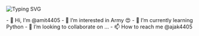 ![Typing SVG](https://readme-typing-svg.herokuapp.com/?lines=welcome+My++Name+is+Amit+Jakhar!)
</p>
- 👋 Hi, I’m @amit4405
- 👀 I’m interested in Army 😍
- 🌱 I’m currently learning Python
- 💞️ I’m looking to collaborate on ...
- 📫 How to reach me @ajak4405

